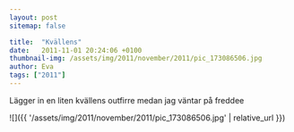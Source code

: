 ```yaml
---
layout: post
sitemap: false

title:  "Kvällens"
date:   2011-11-01 20:24:06 +0100
thumbnail-img: /assets/img/2011/november/2011/pic_173086506.jpg
author: Eva
tags: ["2011"]
---
```


Lägger in en liten kvällens outfirre medan jag väntar på freddee

![]({{ '/assets/img/2011/november/2011/pic_173086506.jpg'  | relative_url }})

